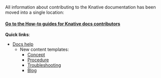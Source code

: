 
All information about contributing to the Knative documentation has been moved
into a single location:

#### [Go to the How-to guides for Knative docs contributors](https://knative.dev/docs/help/)

**Quick links**:
* [Docs help](https://knative.dev/help/contributor/)
    * New content templates:
        * [Concept](docs/help/contributor/templates/template-concept.md)
        * [Procedure](docs/help/contributor/templates/template-procedure.md)
        * [Troubleshooting](docs/help/contributor/templates/template-troubleshooting.md)
        * [Blog](docs/help/contributor/templates/template-blog-entry.md)
